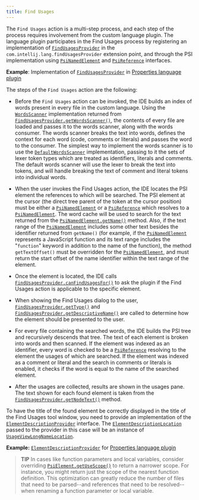 ```yaml
---
title: Find Usages
---
```


The `Find Usages` action is a multi-step process, and each step of the process requires involvement from the custom language plugin.
The language plugin participates in the Find Usages process by registering an implementation of
[`FindUsagesProvider`](upsource:///platform/indexing-api/src/com/intellij/lang/findUsages/FindUsagesProvider.java)
in the `com.intellij.lang.findUsagesProvider` extension point, and through the PSI implementation using
[`PsiNamedElement`](upsource:///platform/core-api/src/com/intellij/psi/PsiNamedElement.java)
and
[`PsiReference`](upsource:///platform/core-api/src/com/intellij/psi/PsiReference.java)
interfaces.

**Example**:
Implementation of
[`FindUsagesProvider`](upsource:///plugins/properties/properties-psi-impl/src/com/intellij/lang/properties/findUsages/PropertiesFindUsagesProvider.java)
in
[Properties language plugin](upsource:///plugins/properties/)


The steps of the `Find Usages` action are the following:

*  Before the `Find Usages` action can be invoked, the IDE builds an index of words present in every file in the custom language.
   Using the
   [`WordsScanner`](upsource:///platform/indexing-api/src/com/intellij/lang/cacheBuilder/WordsScanner.java)
   implementation returned from
   [`FindUsagesProvider.getWordsScanner()`](upsource:///platform/indexing-api/src/com/intellij/lang/findUsages/FindUsagesProvider.java),
   the contents of every file are loaded and passes it to the words scanner, along with the words consumer.
   The words scanner breaks the text into words, defines the context for each word (code, comments or literals) and passes the word to the consumer.
   The simplest way to implement the words scanner is to use the
   [`DefaultWordsScanner`](upsource:///platform/indexing-api/src/com/intellij/lang/cacheBuilder/DefaultWordsScanner.java)
   implementation, passing to it the sets of lexer token types which are treated as identifiers, literals and comments.
   The default words scanner will use the lexer to break the text into tokens, and will handle breaking the text of comment and literal tokens into individual words.

*  When the user invokes the Find Usages action, the IDE locates the PSI element the references to which will be searched.
   The PSI element at the cursor (the direct tree parent of the token at the cursor position) must be either a
   [`PsiNamedElement`](upsource:///platform/core-api/src/com/intellij/psi/PsiNamedElement.java)
   or a
   [`PsiReference`](upsource:///platform/core-api/src/com/intellij/psi/PsiReference.java)
   which resolves to a
   [`PsiNamedElement`](upsource:///platform/core-api/src/com/intellij/psi/PsiNamedElement.java).
   The word cache will be used to search for the text returned from the
   [`PsiNamedElement.getName()`](upsource:///platform/core-api/src/com/intellij/psi/PsiNamedElement.java)
   method.
   Also, if the text range of the
   [`PsiNamedElement`](upsource:///platform/core-api/src/com/intellij/psi/PsiNamedElement.java)
   includes some other text besides the identifier returned from `getName()` (for example, if the
   [`PsiNamedElement`](upsource:///platform/core-api/src/com/intellij/psi/PsiNamedElement.java)
   represents a JavaScript function and its text range includes the "`function`" keyword in addition to the name of the function), the method `getTextOffset()` must be overridden for the
   [`PsiNamedElement`](upsource:///platform/core-api/src/com/intellij/psi/PsiNamedElement.java),
   and must return the start offset of the name identifier within the text range of the element.

*  Once the element is located, the IDE calls
   [`FindUsagesProvider.canFindUsagesFor()`](upsource:///platform/indexing-api/src/com/intellij/lang/findUsages/FindUsagesProvider.java)
   to ask the plugin if the Find Usages action is applicable to the specific element.

*  When showing the Find Usages dialog to the user,
   [`FindUsagesProvider.getType()`](upsource:///platform/indexing-api/src/com/intellij/lang/findUsages/FindUsagesProvider.java)
   and
   [`FindUsagesProvider.getDescriptiveName()`](upsource:///platform/indexing-api/src/com/intellij/lang/findUsages/FindUsagesProvider.java)
   are called to determine how the element should be presented to the user.

*  For every file containing the searched words, the IDE builds the PSI tree and recursively descends that tree.
   The text of each element is broken into words and then scanned.
   If the element was indexed as an identifier, every word is checked to be a
   [`PsiReference`](upsource:///platform/core-api/src/com/intellij/psi/PsiReference.java)
   resolving to the element the usages of which are searched.
   If the element was indexed as a comment or literal and the search in comments or literals is enabled, it checks if the word is equal to the name of the searched element.

*  After the usages are collected, results are shown in the usages pane.
The text shown for each found element is taken from the
[`FindUsagesProvider.getNodeText()`](upsource:///platform/indexing-api/src/com/intellij/lang/findUsages/FindUsagesProvider.java)
method.

To have the title of the found element be correctly displayed in the title of the Find Usages tool window, you need to provide an implementation of the
[`ElementDescriptionProvider`](upsource:///platform/core-api/src/com/intellij/psi/ElementDescriptionProvider.java)
interface.
The
[`ElementDescriptionLocation`](upsource:///platform/core-api/src/com/intellij/psi/ElementDescriptionLocation.java)
passed to the provider in this case will be an instance of
[`UsageViewLongNameLocation`](upsource:///platform/lang-impl/src/com/intellij/usageView/UsageViewLongNameLocation.java).

**Example:**
[`ElementDescriptionProvider`](upsource:///plugins/properties/src/com/intellij/lang/properties/PropertiesDescriptionProvider.java)
for
[Properties language plugin](upsource:///plugins/properties/)

> **TIP** In cases like function parameters and local variables, consider overriding 
[`PsiElement.getUseScope()`](upsource:///platform/core-api/src/com/intellij/psi/PsiElement.java) to return a narrower scope. 
For instance, you might return just the scope of the nearest function definition. This optimization can greatly reduce 
the number of files that need to be parsed--and references that need to be resolved--when renaming a function parameter
or local variable.
